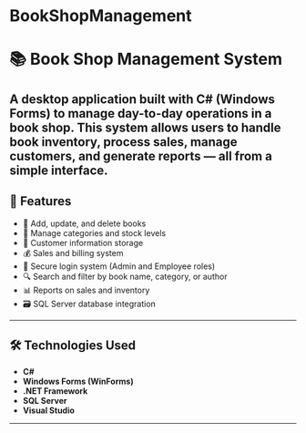 # BookShopManagement

# 📚 Book Shop Management System

A desktop application built with **C# (Windows Forms)** to manage day-to-day operations in a book shop. This system allows users to handle book inventory, process sales, manage customers, and generate reports — all from a simple interface.
---
## 🔧 Features
- 📖 Add, update, and delete books
- 🧾 Manage categories and stock levels
- 👥 Customer information storage
- 💰 Sales and billing system
- 🔐 Secure login system (Admin and Employee roles)
- 🔍 Search and filter by book name, category, or author
- 📊 Reports on sales and inventory
- 🗃️ SQL Server database integration
---
## 🛠️ Technologies Used
- **C#**
- **Windows Forms (WinForms)**
- **.NET Framework**
- **SQL Server**
- **Visual Studio**
---
